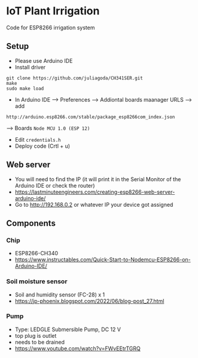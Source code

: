 # IoT Plant Irrigation
Code for ESP8266 irrigation system

## Setup
* Please use Arduino IDE
* Install driver
```
git clone https://github.com/juliagoda/CH341SER.git
make
sudo make load
```

* In Arduino IDE --> Preferences --> Addiontal boards maanager URLS --> add
```
http://arduino.esp8266.com/stable/package_esp8266com_index.json
```
--> Boards `Node MCU 1.0 (ESP 12)`

* Edit `credentials.h`
* Deploy code (Crtl + u)

## Web server
* You will need to find the IP (it will print it in the Serial Monitor of the Arduino IDE or check the router)
* https://lastminuteengineers.com/creating-esp8266-web-server-arduino-ide/
* Go to http://192.168.0.2 or whatever IP your device got assigned

## Components
### Chip
* ESP8266-CH340
* https://www.instructables.com/Quick-Start-to-Nodemcu-ESP8266-on-Arduino-IDE/
### Soil moisture sensor
* Soil and humidity sensor (FC-28) x 1 
* https://jp-phoenix.blogspot.com/2022/06/blog-post_27.html
### Pump
* Type: LEDGLE Submersible Pump, DC 12 V
* top plug is outlet
* needs to be drained
* https://www.youtube.com/watch?v=FWvEEtrTGRQ
